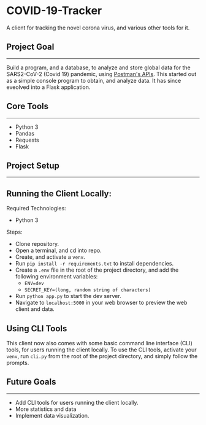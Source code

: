 # COVID-19-Tracker

A client for tracking the novel corona virus, and various other tools for it.

## Project Goal
***

Build a program, and a database, to analyze and store global data for the SARS2-CoV-2 (Covid 19) pandemic, using [Postman's APIs](https://documenter.getpostman.com/view/10808728/SzS8rjbc?version=latest). This started out as a simple console program to obtain, and analyze data. It has since eveolved into a Flask application.

## Core Tools
***

- Python 3
- Pandas
- Requests
- Flask

## Project Setup
*** 

## Running the Client Locally:

Required Technologies:

- Python 3

Steps:

- Clone repository.
- Open a terminal, and cd into repo.
- Create, and activate a `venv`.
- Run `pip install -r requirements.txt` to install dependencies.
- Create a `.env` file in the root of the project directory, and add the following environment variables:
    - `ENV=dev`
    - `SECRET_KEY=(long, random string of characters)`
- Run `python app.py` to start the dev server.
- Navigate to `localhost:5000` in your web browser to preview the web client and data.

## Using CLI Tools

This client now also comes with some basic command line interface (CLI) tools, for users running the client locally. To use the CLI tools, activate your `venv`, run `cli.py` from the root of the project directory, and simply follow the prompts.

## Future Goals
***

- Add CLI tools for users running the client locally.
- More statistics and data
- Implement data visualization.
